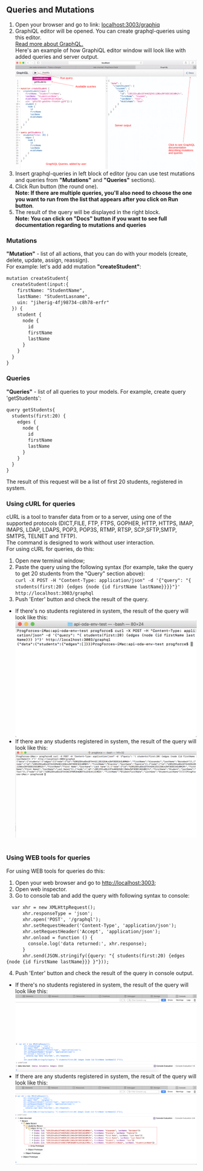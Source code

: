 ## Queries and Mutations

1. Open your browser and go to link: [localhost:3003/graphiq](http://localhost:3003/graphiq)<br>
2. GraphiQL editor will be opened. You can create graphql-queries using this editor.<br>
[Read more about GraphQL.](http://graphql.org/learn/)<br>
Here's an example of how GraphiQL editor window will look like with added queries and server output.<br>
![](/assets/356.png)<br>
3. Insert graphql-queries in left block of editor (you can use test mutations and queries from **"Mutations"** and **"Queries"** sections).<br>
4. Click Run button (the round one).<br> 
**Note: If there are multiple queries, you'll also need to choose the one you want to run from the list that appears after you click on Run button**.<br>
5. The result of the query will be displayed in the right block.<br>
**Note: You can click on "Docs" button if you want to see full documentation regarding to mutations and queries**<br>

### Mutations
**"Mutation"** - list of all actions, that you can do with your models (create, delete, update, assign, reassign).<br>
For example: let's add add mutation **"createStudent"**:


```
mutation createStudent{
  createStudent(input:{
    firstName: "StudentName",
    lastName: "StudentLasname",
    uin: "jiherig-4fj98734-c8h78-erfr"
  }) {
    student {
      node {
        id
        firstName
        lastName
      }
    }
  }
}
```
### Queries
**"Queries"** - list of all queries to your models. For example, create query 'getStudents':<br>


```
query getStudents{
  students(first:20) {
    edges {
      node {
        id
        firstName
        lastName
      }
    }
  }
}

```
The result of this request will be a list of first 20 students, registered in system.<br>

### Using cURL for queries
cURL is  a  tool  to  transfer data from or to a server, using one of the supported protocols (DICT,FILE, FTP, FTPS, GOPHER, HTTP, HTTPS, IMAP, IMAPS, LDAP, LDAPS, POP3, POP3S, RTMP, RTSP, SCP,SFTP,SMTP, SMTPS, TELNET and TFTP).<br>
The command is designed to work without user interaction.<br>
For using cURL for queries, do this:<br>
1. Open new terminal window;<br>
2. Paste the query using the following syntax (for example, take the query to get 20 students from the "Query" section above):<br> 
`curl -X POST -H "Content-Type: application/json" -d '{"query": "{ students(first:20) {edges {node {id firstName lastName}}}}"}' http://localhost:3003/graphql`
3. Push 'Enter' button and check the result of the query. 
  * If there's no students registered in system, the result of the query will look like this:<br>
![](/assets/img1245.png)<br>
  * If there are any students registered in system, the result of the query will look like this:<br>
![](/assets/56.png)<br><br>

### Using WEB tools for queries
For using WEB tools for queries do this:<br>

1. Open your web browser and go to [http://localhost:3003](http://localhost:3003);
2. Open web inspector.
3. Go to console tab and add the query with following syntax to console:<br>
```
  var xhr = new XMLHttpRequest();
      xhr.responseType = 'json';
      xhr.open('POST', '/graphql');
      xhr.setRequestHeader('Content-Type', 'application/json');
      xhr.setRequestHeader('Accept', 'application/json');
      xhr.onload = function () {
        console.log('data returned:', xhr.response);
      }
      xhr.send(JSON.stringify({query: "{ students(first:20) {edges {node {id firstName lastName}}} }"}));
```

4. Push 'Enter' button and check the result of the query in console output. 
  * If there's no students registered in system, the result of the query will look like this:<br>
![](/assets/img1246.png)<br>
  * If there are any students registered in system, the result of the query will look like this:<br>
![](/assets/8989.png)